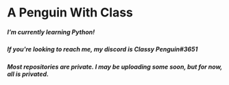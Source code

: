 <h1>A Penguin With Class </h1>

<h5>I’m currently learning Python! </h5>
<h5>If you're looking to reach me, my discord is Classy Penguin#3651 </h5>
<h5>Most repositories are private. I may be uploading some soon, but for now, all is privated. </h5>
